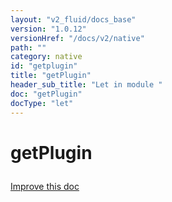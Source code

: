 ```yaml
---
layout: "v2_fluid/docs_base"
version: "1.0.12"
versionHref: "/docs/v2/native"
path: ""
category: native
id: "getplugin"
title: "getPlugin"
header_sub_title: "Let in module "
doc: "getPlugin"
docType: "let"
---
```









<h1 class="api-title">


getPlugin






</h1>

<a class="improve-v2-docs" href='http://github.com/driftyco/ionic-native/edit/master/src/plugins/plugin.ts#L11'>
Improve this doc
</a>





<!-- decorators --><!-- description -->


<!-- @usage tag -->


<!-- @property tags -->


<!-- methods on the class --><!-- related link --><!-- end content block -->


<!-- end body block -->

